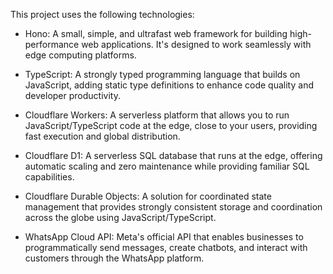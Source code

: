 This project uses the following technologies:

- Hono: A small, simple, and ultrafast web framework for building high-performance web applications. It's designed to work seamlessly with edge computing platforms.

- TypeScript: A strongly typed programming language that builds on JavaScript, adding static type definitions to enhance code quality and developer productivity.

- Cloudflare Workers: A serverless platform that allows you to run JavaScript/TypeScript code at the edge, close to your users, providing fast execution and global distribution.

- Cloudflare D1: A serverless SQL database that runs at the edge, offering automatic scaling and zero maintenance while providing familiar SQL capabilities.

- Cloudflare Durable Objects: A solution for coordinated state management that provides strongly consistent storage and coordination across the globe using JavaScript/TypeScript.

- WhatsApp Cloud API: Meta's official API that enables businesses to programmatically send messages, create chatbots, and interact with customers through the WhatsApp platform.

